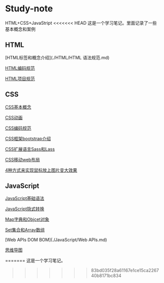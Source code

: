 # Study-note

HTML+CSS+JavaStript
<<<<<<< HEAD
这是一个学习笔记。里面记录了一些基本概念和案例

## HTML

[HTML标签和概念介绍](./HTML/HTML 语法规范.md)

[HTML编码规范](./HTML/html-style-guide.md)

[HTML项目规范](./HTML/项目规范.md)

## CSS

[CSS基本概念](./CSS/CSS.md)

[CSS动画](./CSS/CSS动画.md)

[CSS编码规范](./CSS/css-style-guide.md)

[CSS框架bootstrap介绍](./CSS/CSS框架.md)

[CSS扩展语言Sass和Lass](./CSS/CSS扩展语言.md)

[CSS移动web布局](./CSS/CSS移动web布局.md)

[4种方式来实现鼠标放上图片变大效果](./CSS/图片方法效果/scale/html/scale.html)

## JavaScript

[JavaScript基础语法](./JavaScript/JavaScript.md)

[JavaScript隐式转换](./JavaScript/JavaScript隐式转换.md)

[Map字典和Objcet对象](./JavaScript/Map字典和Objcet对象.md)

[Set集合和Array数组](./JavaScript/Set集合和Array数组.md)

[Web APIs DOM BOM](./JavaScript/Web APIs.md)

[思维导图](./JavaScript/思维导图)

=======
这是一个学习笔记。


>>>>>>> 83bd035f28a61167e1ce15ca226740b8171bc834
